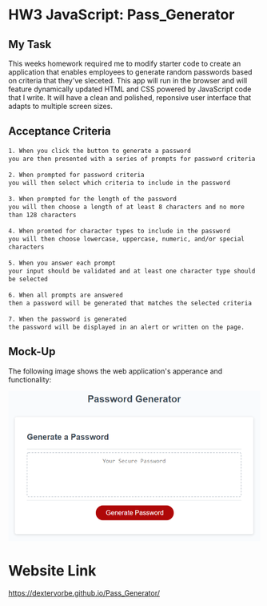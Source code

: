 # HW3 JavaScript: Pass_Generator

## My Task
This weeks homework required me to modify starter code to create an application that enables employees to generate random passwords based on criteria that they've sleceted. This app will run in the browser and will feature dynamically updated HTML and CSS powered by JavaScript code that I write. It will have a clean and polished, reponsive user interface that adapts to multiple screen sizes.

## Acceptance Criteria

```
1. When you click the button to generate a password
you are then presented with a series of prompts for password criteria

2. When prompted for password criteria
you will then select which criteria to include in the password

3. When prompted for the length of the password
you will then choose a length of at least 8 characters and no more than 128 characters

4. When promted for character types to include in the password
you will then choose lowercase, uppercase, numeric, and/or special characters

5. When you answer each prompt
your input should be validated and at least one character type should be selected

6. When all prompts are answered
then a password will be generated that matches the selected criteria

7. When the password is generated
the password will be displayed in an alert or written on the page.
```

## Mock-Up
The following image shows the web application's apperance and functionality:

![The Password Generator application displays a red button to "Generate Password".](./images/03-javascript-homework-demo.png)

# Website Link
https://dextervorbe.github.io/Pass_Generator/
